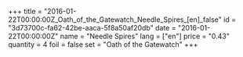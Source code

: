 +++
title = "2016-01-22T00:00:00Z_Oath_of_the_Gatewatch_Needle_Spires_[en]_false"
id = "3d73700c-fa62-42be-aaca-5f8a50af20db"
date = "2016-01-22T00:00:00Z"
name = "Needle Spires"
lang = ["en"]
price = "0.43"
quantity = 4
foil = false
set = "Oath of the Gatewatch"
+++
